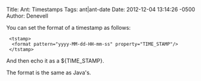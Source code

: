Title: Ant: Timestamps
Tags: ant|ant-date
Date: 2012-12-04 13:14:26 -0500 
Author: Denevell

You can set the format of a timestamp as follows:

     <tstamp>
      <format pattern="yyyy-MM-dd-HH-mm-ss" property="TIME_STAMP"/>
     </tstamp>

And then echo it as a ${TIME_STAMP}.

The format is the same as Java's.
